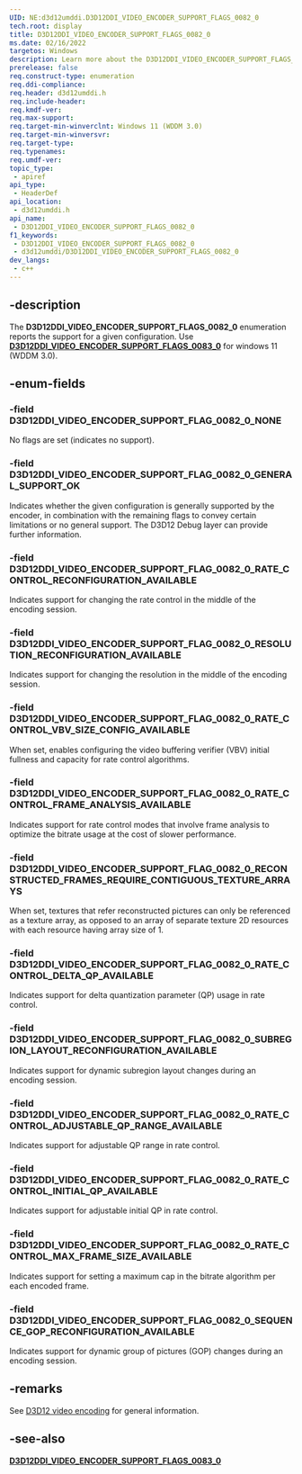 ```yaml
---
UID: NE:d3d12umddi.D3D12DDI_VIDEO_ENCODER_SUPPORT_FLAGS_0082_0
tech.root: display
title: D3D12DDI_VIDEO_ENCODER_SUPPORT_FLAGS_0082_0
ms.date: 02/16/2022
targetos: Windows
description: Learn more about the D3D12DDI_VIDEO_ENCODER_SUPPORT_FLAGS_0082_0 enumeration.
prerelease: false
req.construct-type: enumeration
req.ddi-compliance: 
req.header: d3d12umddi.h
req.include-header: 
req.kmdf-ver: 
req.max-support: 
req.target-min-winverclnt: Windows 11 (WDDM 3.0)
req.target-min-winversvr: 
req.target-type: 
req.typenames: 
req.umdf-ver: 
topic_type:
 - apiref
api_type:
 - HeaderDef
api_location:
 - d3d12umddi.h
api_name:
 - D3D12DDI_VIDEO_ENCODER_SUPPORT_FLAGS_0082_0
f1_keywords:
 - D3D12DDI_VIDEO_ENCODER_SUPPORT_FLAGS_0082_0
 - d3d12umddi/D3D12DDI_VIDEO_ENCODER_SUPPORT_FLAGS_0082_0
dev_langs:
 - c++
---
```


## -description

The **D3D12DDI_VIDEO_ENCODER_SUPPORT_FLAGS_0082_0** enumeration reports the support for a given configuration. Use [**D3D12DDI_VIDEO_ENCODER_SUPPORT_FLAGS_0083_0**](ne-d3d12umddi-d3d12ddi_video_encoder_support_flags_0083_0.md) for windows 11 (WDDM 3.0).

## -enum-fields

### -field D3D12DDI_VIDEO_ENCODER_SUPPORT_FLAG_0082_0_NONE

No flags are set (indicates no support).

### -field D3D12DDI_VIDEO_ENCODER_SUPPORT_FLAG_0082_0_GENERAL_SUPPORT_OK

Indicates whether the given configuration is generally supported by the encoder, in combination with the remaining flags to convey certain limitations or no general support. The D3D12 Debug layer can provide further information.

### -field D3D12DDI_VIDEO_ENCODER_SUPPORT_FLAG_0082_0_RATE_CONTROL_RECONFIGURATION_AVAILABLE

Indicates support for changing the rate control in the middle of the encoding session.

### -field D3D12DDI_VIDEO_ENCODER_SUPPORT_FLAG_0082_0_RESOLUTION_RECONFIGURATION_AVAILABLE

Indicates support for changing the resolution in the middle of the encoding session.

### -field D3D12DDI_VIDEO_ENCODER_SUPPORT_FLAG_0082_0_RATE_CONTROL_VBV_SIZE_CONFIG_AVAILABLE

When set, enables configuring the video buffering verifier (VBV) initial fullness and capacity for rate control algorithms.

### -field D3D12DDI_VIDEO_ENCODER_SUPPORT_FLAG_0082_0_RATE_CONTROL_FRAME_ANALYSIS_AVAILABLE

Indicates support for rate control modes that involve frame analysis to optimize the bitrate usage at the cost of slower performance.

### -field D3D12DDI_VIDEO_ENCODER_SUPPORT_FLAG_0082_0_RECONSTRUCTED_FRAMES_REQUIRE_CONTIGUOUS_TEXTURE_ARRAYS

When set, textures that refer reconstructed pictures can only be referenced as a texture array, as opposed to an array of separate texture 2D resources with each resource having array size of 1.

### -field D3D12DDI_VIDEO_ENCODER_SUPPORT_FLAG_0082_0_RATE_CONTROL_DELTA_QP_AVAILABLE

Indicates support for delta quantization parameter (QP) usage in rate control.

### -field D3D12DDI_VIDEO_ENCODER_SUPPORT_FLAG_0082_0_SUBREGION_LAYOUT_RECONFIGURATION_AVAILABLE

Indicates support for dynamic subregion layout changes during an encoding session.

### -field D3D12DDI_VIDEO_ENCODER_SUPPORT_FLAG_0082_0_RATE_CONTROL_ADJUSTABLE_QP_RANGE_AVAILABLE

Indicates support for adjustable QP range in rate control.

### -field D3D12DDI_VIDEO_ENCODER_SUPPORT_FLAG_0082_0_RATE_CONTROL_INITIAL_QP_AVAILABLE

Indicates support for adjustable initial QP in rate control.

### -field D3D12DDI_VIDEO_ENCODER_SUPPORT_FLAG_0082_0_RATE_CONTROL_MAX_FRAME_SIZE_AVAILABLE

Indicates support for setting a maximum cap in the bitrate algorithm per each encoded frame.

### -field D3D12DDI_VIDEO_ENCODER_SUPPORT_FLAG_0082_0_SEQUENCE_GOP_RECONFIGURATION_AVAILABLE

Indicates support for dynamic group of pictures (GOP) changes during an encoding session.

## -remarks

See [D3D12 video encoding](/windows-hardware/drivers/display/video-encoding-d3d12.md) for general information.

## -see-also

[**D3D12DDI_VIDEO_ENCODER_SUPPORT_FLAGS_0083_0**](ne-d3d12umddi-d3d12ddi_video_encoder_support_flags_0083_0.md)
